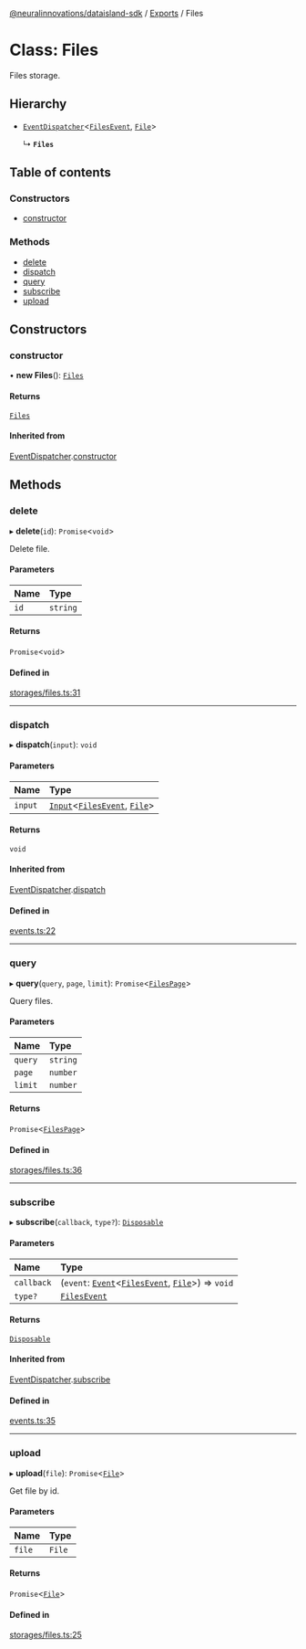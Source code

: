[@neuralinnovations/dataisland-sdk](../../README.md) / [Exports](../modules.md) / Files

# Class: Files

Files storage.

## Hierarchy

- [`EventDispatcher`](EventDispatcher.md)\<[`FilesEvent`](../enums/FilesEvent.md), [`File`](File.md)\>

  ↳ **`Files`**

## Table of contents

### Constructors

- [constructor](Files.md#constructor)

### Methods

- [delete](Files.md#delete)
- [dispatch](Files.md#dispatch)
- [query](Files.md#query)
- [subscribe](Files.md#subscribe)
- [upload](Files.md#upload)

## Constructors

### constructor

• **new Files**(): [`Files`](Files.md)

#### Returns

[`Files`](Files.md)

#### Inherited from

[EventDispatcher](EventDispatcher.md).[constructor](EventDispatcher.md#constructor)

## Methods

### delete

▸ **delete**(`id`): `Promise`\<`void`\>

Delete file.

#### Parameters

| Name | Type |
| :------ | :------ |
| `id` | `string` |

#### Returns

`Promise`\<`void`\>

#### Defined in

[storages/files.ts:31](https://github.com/NeuralInnovations/dataisland-client-js-sdk/blob/99d310d/src/storages/files.ts#L31)

___

### dispatch

▸ **dispatch**(`input`): `void`

#### Parameters

| Name | Type |
| :------ | :------ |
| `input` | [`Input`](../interfaces/Input.md)\<[`FilesEvent`](../enums/FilesEvent.md), [`File`](File.md)\> |

#### Returns

`void`

#### Inherited from

[EventDispatcher](EventDispatcher.md).[dispatch](EventDispatcher.md#dispatch)

#### Defined in

[events.ts:22](https://github.com/NeuralInnovations/dataisland-client-js-sdk/blob/99d310d/src/events.ts#L22)

___

### query

▸ **query**(`query`, `page`, `limit`): `Promise`\<[`FilesPage`](FilesPage.md)\>

Query files.

#### Parameters

| Name | Type |
| :------ | :------ |
| `query` | `string` |
| `page` | `number` |
| `limit` | `number` |

#### Returns

`Promise`\<[`FilesPage`](FilesPage.md)\>

#### Defined in

[storages/files.ts:36](https://github.com/NeuralInnovations/dataisland-client-js-sdk/blob/99d310d/src/storages/files.ts#L36)

___

### subscribe

▸ **subscribe**(`callback`, `type?`): [`Disposable`](../interfaces/Disposable.md)

#### Parameters

| Name | Type |
| :------ | :------ |
| `callback` | (`event`: [`Event`](../interfaces/Event.md)\<[`FilesEvent`](../enums/FilesEvent.md), [`File`](File.md)\>) => `void` |
| `type?` | [`FilesEvent`](../enums/FilesEvent.md) |

#### Returns

[`Disposable`](../interfaces/Disposable.md)

#### Inherited from

[EventDispatcher](EventDispatcher.md).[subscribe](EventDispatcher.md#subscribe)

#### Defined in

[events.ts:35](https://github.com/NeuralInnovations/dataisland-client-js-sdk/blob/99d310d/src/events.ts#L35)

___

### upload

▸ **upload**(`file`): `Promise`\<[`File`](File.md)\>

Get file by id.

#### Parameters

| Name | Type |
| :------ | :------ |
| `file` | `File` |

#### Returns

`Promise`\<[`File`](File.md)\>

#### Defined in

[storages/files.ts:25](https://github.com/NeuralInnovations/dataisland-client-js-sdk/blob/99d310d/src/storages/files.ts#L25)
